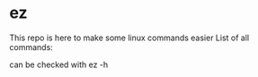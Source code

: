# ez
This repo is here to make some linux commands easier
List of all commands:


can be checked with ez -h 

                   
